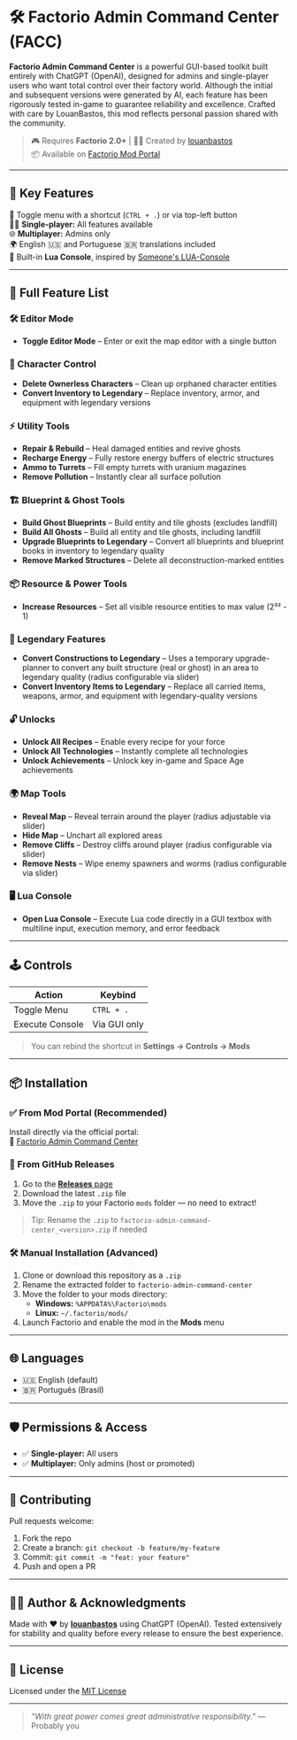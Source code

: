 # 🛠️ Factorio Admin Command Center (FACC)

**Factorio Admin Command Center** is a powerful GUI-based toolkit built entirely with ChatGPT (OpenAI), designed for admins and single-player users who want total control over their factory world. Although the initial and subsequent versions were generated by AI, each feature has been rigorously tested in-game to guarantee reliability and excellence. Crafted with care by LouanBastos, this mod reflects personal passion shared with the community.

> 🎮 Requires **Factorio 2.0+** | 👨‍💻 Created by [louanbastos](https://github.com/loadsec)  
> 📦 Available on [Factorio Mod Portal](https://mods.factorio.com/mod/factorio-admin-command-center)

---

## 🚀 Key Features

🔘 Toggle menu with a shortcut (`CTRL + .`) or via top-left button  
🧑‍💻 **Single-player:** All features available  
🌐 **Multiplayer:** Admins only  
🌍 English 🇺🇸 and Portuguese 🇧🇷 translations included  
🧠 Built-in **Lua Console**, inspired by [Someone's LUA-Console](https://mods.factorio.com/mod/some-luaconsole)

---

## 🧩 Full Feature List

### 🛠️ Editor Mode

- **Toggle Editor Mode** – Enter or exit the map editor with a single button

### 🧍 Character Control

- **Delete Ownerless Characters** – Clean up orphaned character entities
- **Convert Inventory to Legendary** – Replace inventory, armor, and equipment with legendary versions

### ⚡ Utility Tools

- **Repair & Rebuild** – Heal damaged entities and revive ghosts
- **Recharge Energy** – Fully restore energy buffers of electric structures
- **Ammo to Turrets** – Fill empty turrets with uranium magazines
- **Remove Pollution** – Instantly clear all surface pollution

### 🏗️ Blueprint & Ghost Tools

- **Build Ghost Blueprints** – Build entity and tile ghosts (excludes landfill)
- **Build All Ghosts** – Build all entity and tile ghosts, including landfill
- **Upgrade Blueprints to Legendary** – Convert all blueprints and blueprint books in inventory to legendary quality
- **Remove Marked Structures** – Delete all deconstruction-marked entities

### 📦 Resource & Power Tools

- **Increase Resources** – Set all visible resource entities to max value (2³² - 1)

### 💎 Legendary Features

- **Convert Constructions to Legendary** – Uses a temporary upgrade-planner to convert any built structure (real or ghost) in an area to legendary quality (radius configurable via slider)
- **Convert Inventory Items to Legendary** – Replace all carried items, weapons, armor, and equipment with legendary-quality versions

### 🔓 Unlocks

- **Unlock All Recipes** – Enable every recipe for your force
- **Unlock All Technologies** – Instantly complete all technologies
- **Unlock Achievements** – Unlock key in-game and Space Age achievements

### 🌍 Map Tools

- **Reveal Map** – Reveal terrain around the player (radius adjustable via slider)
- **Hide Map** – Unchart all explored areas
- **Remove Cliffs** – Destroy cliffs around player (radius configurable via slider)
- **Remove Nests** – Wipe enemy spawners and worms (radius configurable via slider)

### 🖥️ Lua Console

- **Open Lua Console** – Execute Lua code directly in a GUI textbox with multiline input, execution memory, and error feedback

---

## 🕹️ Controls

| Action          | Keybind      |
| --------------- | ------------ |
| Toggle Menu     | `CTRL + .`   |
| Execute Console | Via GUI only |

> You can rebind the shortcut in **Settings → Controls → Mods**

---

## 📦 Installation

### ✅ From Mod Portal (Recommended)

Install directly via the official portal:  
🔗 [Factorio Admin Command Center](https://mods.factorio.com/mod/factorio-admin-command-center)

### 🔻 From GitHub Releases

1. Go to the [**Releases** page](https://github.com/loadsec/factorio-admin-command-center/releases)
2. Download the latest `.zip` file
3. Move the `.zip` to your Factorio `mods` folder — no need to extract!

> Tip: Rename the `.zip` to `factorio-admin-command-center_<version>.zip` if needed

### 🛠️ Manual Installation (Advanced)

1. Clone or download this repository as a `.zip`
2. Rename the extracted folder to `factorio-admin-command-center`
3. Move the folder to your mods directory:
   - **Windows:** `%APPDATA%\Factorio\mods`
   - **Linux:** `~/.factorio/mods/`
4. Launch Factorio and enable the mod in the **Mods** menu

---

## 🌐 Languages

- 🇺🇸 English (default)
- 🇧🇷 Português (Brasil)

---

## 🛡️ Permissions & Access

- ✅ **Single-player:** All users
- ✅ **Multiplayer:** Only admins (host or promoted)

---

## 🤝 Contributing

Pull requests welcome:

1. Fork the repo
2. Create a branch: `git checkout -b feature/my-feature`
3. Commit: `git commit -m "feat: your feature"`
4. Push and open a PR

---

## 👨‍💻 Author & Acknowledgments

Made with ❤️ by **[louanbastos](https://github.com/loadsec)** using ChatGPT (OpenAI). Tested extensively for stability and quality before every release to ensure the best experience.

---

## 📄 License

Licensed under the [MIT License](LICENSE)

---

> _"With great power comes great administrative responsibility."_ — Probably you
